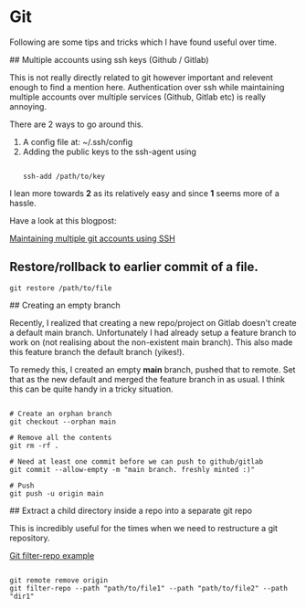 # Git

Following are some tips and tricks which I have found useful over time.

## Multiple accounts using ssh keys (Github / Gitlab)

This is not really directly related to git however important and relevent enough to find a mention here. Authentication over ssh while maintaining multiple accounts over multiple services (Github, Gitlab etc) is really annoying.

There are 2 ways to go around this.
1. A config file at: ~/.ssh/config
2. Adding the public keys to the ssh-agent using
    ```shell

    ssh-add /path/to/key
    ```

I lean more towards **2** as its relatively easy and since **1** seems more of a hassle.

Have a look at this blogpost:

[Maintaining multiple git accounts using SSH](https://coderwall.com/p/7smjkq/multiple-ssh-keys-for-different-accounts-on-github-or-gitlab)

## Restore/rollback to earlier commit of a file.
```git
git restore /path/to/file
```

## Creating an empty branch

Recently, I realized that creating a new repo/project on Gitlab doesn't create a default main branch.
Unfortunately I had already setup a feature branch to work on (not realising about the non-existent main branch). This also made this feature branch the default branch (yikes!).

To remedy this, I created an empty **main** branch, pushed that to remote. Set that as the new default and merged the feature branch in as usual. I think this can be quite handy in a tricky situation.

```shell

# Create an orphan branch
git checkout --orphan main

# Remove all the contents
git rm -rf .

# Need at least one commit before we can push to github/gitlab
git commit --allow-empty -m "main branch. freshly minted :)"

# Push
git push -u origin main
```

## Extract a child directory inside a repo into a separate git repo

This is incredibly useful for the times when we need to restructure a git repository.

[Git filter-repo example](https://ptc-it.de/move-files-to-new-repo-in-git/)

```shell

git remote remove origin
git filter-repo --path "path/to/file1" --path "path/to/file2" --path "dir1"
```
